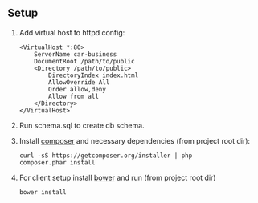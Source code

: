 Setup
-----
1. Add virtual host to httpd config:

    ```ApacheConf
    <VirtualHost *:80>
        ServerName car-business
        DocumentRoot /path/to/public
        <Directory /path/to/public>
            DirectoryIndex index.html
            AllowOverride All
            Order allow,deny
            Allow from all
        </Directory>
    </VirtualHost>
    ```

2. Run schema.sql to create db schema.
3. Install [composer](http://getcomposer.org/) and necessary dependencies (from project root dir):

    ```
    curl -sS https://getcomposer.org/installer | php
    composer.phar install
    ```

4. For client setup install [bower](http://bower.io/) and run (from project root dir)

    ```
    bower install
    ```
